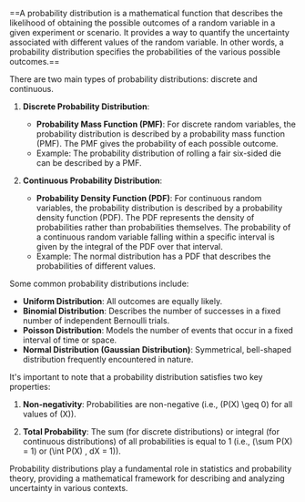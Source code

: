 ==A probability distribution is a mathematical function that describes the likelihood of obtaining the possible outcomes of a random variable in a given experiment or scenario. It provides a way to quantify the uncertainty associated with different values of the random variable. In other words, a probability distribution specifies the probabilities of the various possible outcomes.==

There are two main types of probability distributions: discrete and continuous.
1. **Discrete Probability Distribution**:
   - **Probability Mass Function (PMF)**: For discrete random variables, the probability distribution is described by a probability mass function (PMF). The PMF gives the probability of each possible outcome.
   - Example: The probability distribution of rolling a fair six-sided die can be described by a PMF.

2. **Continuous Probability Distribution**:
   - **Probability Density Function (PDF)**: For continuous random variables, the probability distribution is described by a probability density function (PDF). The PDF represents the density of probabilities rather than probabilities themselves. The probability of a continuous random variable falling within a specific interval is given by the integral of the PDF over that interval.
   - Example: The normal distribution has a PDF that describes the probabilities of different values.

Some common probability distributions include:

- **Uniform Distribution**: All outcomes are equally likely.
- **Binomial Distribution**: Describes the number of successes in a fixed number of independent Bernoulli trials.
- **Poisson Distribution**: Models the number of events that occur in a fixed interval of time or space.
- **Normal Distribution (Gaussian Distribution)**: Symmetrical, bell-shaped distribution frequently encountered in nature.

It's important to note that a probability distribution satisfies two key properties:

1. **Non-negativity**: Probabilities are non-negative (i.e., \(P(X) \geq 0\) for all values of \(X\)).

2. **Total Probability**: The sum (for discrete distributions) or integral (for continuous distributions) of all probabilities is equal to 1 (i.e., \(\sum P(X) = 1\) or \(\int P(X) \, dX = 1\)).

Probability distributions play a fundamental role in statistics and probability theory, providing a mathematical framework for describing and analyzing uncertainty in various contexts.